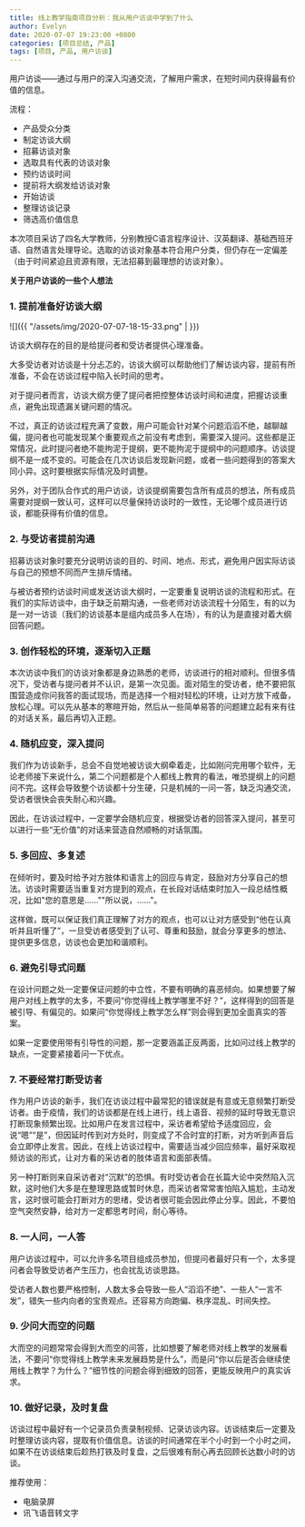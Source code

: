 ```yaml
---
title: 线上教学指南项目分析：我从用户访谈中学到了什么
author: Evelyn
date: 2020-07-07 19:23:00 +0800
categories: [项目总结, 产品]
tags: [项目, 产品, 用户访谈]
---
```

用户访谈——通过与用户的深入沟通交流，了解用户需求，在短时间内获得最有价值的信息。

流程： 
- 产品受众分类
- 制定访谈大纲
- 招募访谈对象
- 选取具有代表的访谈对象
- 预约访谈时间
- 提前将大纲发给访谈对象
- 开始访谈
- 整理访谈记录
- 筛选高价值信息

本次项目采访了四名大学教师，分别教授C语言程序设计、汉英翻译、基础西班牙语、自然语言处理导论。选取的访谈对象基本符合用户分类，但仍存在一定偏差（由于时间紧迫且资源有限，无法招募到最理想的访谈对象）。

**关于用户访谈的一些个人想法**

### 1. 提前准备好访谈大纲

![]({{ "/assets/img/2020-07-07-18-15-33.png" |  }})

访谈大纲存在的目的是给提问者和受访者提供心理准备。

大多受访者对访谈是十分忐忑的，访谈大纲可以帮助他们了解访谈内容，提前有所准备，不会在访谈过程中陷入长时间的思考。

对于提问者而言，访谈大纲方便了提问者把控整体访谈时间和进度，把握访谈重点，避免出现遗漏关键问题的情况。

不过，真正的访谈过程充满了变数，用户可能会针对某个问题滔滔不绝，越聊越偏，提问者也可能发现某个重要观点之前没有考虑到，需要深入提问。这些都是正常情况，此时提问者绝不能拘泥于提纲，更不能拘泥于提纲中的问题顺序。访谈提纲不是一成不变的。可能会在几次访谈后发现新问题，或者一些问题得到的答案大同小异。这时要根据实际情况及时调整。

另外，对于团队合作式的用户访谈，访谈提纲需要包含所有成员的想法，所有成员需要对提纲一致认可，这样可以尽量保持访谈时的一致性，无论哪个成员进行访谈，都能获得有价值的信息。

### 2. 与受访者提前沟通

招募访谈对象时要充分说明访谈的目的、时间、地点、形式，避免用户因实际访谈与自己的预想不同而产生排斥情绪。

与被访者预约访谈时间或发送访谈大纲时，一定要重复说明访谈的流程和形式。在我们的实际访谈中，由于缺乏前期沟通，一些老师对访谈流程十分陌生，有的以为是一对一访谈（我们的访谈基本是组内成员多人在场），有的认为是直接对着大纲回答问题。

### 3. 创作轻松的环境，逐渐切入正题

本次访谈中我们的访谈对象都是身边熟悉的老师，访谈进行的相对顺利。但很多情况下，受访者与提问者并不认识，是第一次见面。面对陌生的受访者，绝不要把氛围营造成你问我答的面试现场，而是选择一个相对轻松的环境，让对方放下戒备，放松心理。可以先从基本的寒暄开始，然后从一些简单易答的问题建立起有来有往的对话关系，最后再切入正题。

### 4. 随机应变，深入提问

我们作为访谈新手，总会不自觉地被访谈大纲牵着走，比如刚问完用哪个软件，无论老师接下来说什么，第二个问题都是个人都线上教育的看法，唯恐提纲上的问题问不完。这样会导致整个访谈都十分生硬，只是机械的一问一答，缺乏沟通交流，受访者很快会丧失耐心和兴趣。

因此，在访谈过程中，一定要学会随机应变，根据受访者的回答深入提问，甚至可以进行一些“无价值”的对话来营造自然顺畅的对话氛围。

### 5. 多回应、多复述

在倾听时，要及时给予对方肢体和语言上的回应与肯定，鼓励对方分享自己的想法。访谈时需要适当重复对方提到的观点，在长段对话结束时加入一段总结性概况，比如"您的意思是......""所以说，......"。

这样做，既可以保证我们真正理解了对方的观点，也可以让对方感受到“他在认真听并且听懂了”，一旦受访者感受到了认可、尊重和鼓励，就会分享更多的想法、提供更多信息，访谈也会更加和谐顺利。

### 6. 避免引导式问题

在设计问题之处一定要保证问题的中立性，不要有明确的喜恶倾向。如果想要了解用户对线上教学的太多，不要问“你觉得线上教学哪里不好？”，这样得到的回答是被引导、有偏见的。如果问“你觉得线上教学怎么样”则会得到更加全面真实的答案。

如果一定要使用带有引导性的问题，那一定要涵盖正反两面，比如问过线上教学的缺点，一定要紧接着问一下优点。

### 7. 不要经常打断受访者

作为用户访谈的新手，我们在访谈过程中最常犯的错误就是有意或无意频繁打断受访者。由于疫情，我们的访谈都是在线上进行，线上语音、视频的延时导致无意识打断现象频繁出现。比如用户在发言过程中，采访者希望给予适度回应，会说“嗯”“是”，但因延时传到对方处时，则变成了不合时宜的打断，对方听到声音后会立即停止发言。因此，在线上访谈过程中，需要适当减少回应频率，最好采取视频访谈的形式，让对方看的采访者的肢体语言和面部表情。

另一种打断则来自采访者对“沉默”的恐惧。有时受访者会在长篇大论中突然陷入沉默，这时他们大多是在整理思路或暂时休息，而采访者常常害怕陷入尴尬，主动发言，这时很可能会打断对方的思绪，受访者很可能会因此停止分享。因此，不要怕空气突然安静，给对方一定都思考时间，耐心等待。

### 8. 一人问，一人答

用户访谈过程中，可以允许多名项目组成员参加，但提问者最好只有一个，太多提问者会导致受访者产生压力，也会扰乱访谈思路。

受访者人数也要严格控制，人数太多会导致一些人“滔滔不绝”、一些人“一言不发”，错失一些内向者的宝贵观点。还容易方向跑偏、秩序混乱、时间失控。

### 9. 少问大而空的问题

大而空的问题常常会得到大而空的问答，比如想要了解老师对线上教学的发展看法，不要问“你觉得线上教学未来发展趋势是什么”，而是问“你以后是否会继续使用线上教学？为什么？”细节性的问题会得到细致的回答，更能反映用户的真实诉求。

### 10. 做好记录，及时复盘

访谈过程中最好有一个记录员负责录制视频、记录访谈内容。访谈结束后一定要及时整理访谈内容，提取有价值信息。访谈的时间通常在半个小时到一个小时之间，如果不在访谈结束后趁热打铁及时复盘，之后很难有耐心再去回顾长达数小时的访谈。

推荐使用：
- 电脑录屏
- 讯飞语音转文字
  


